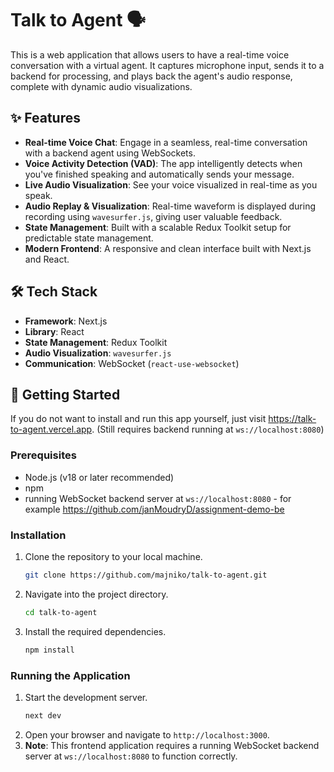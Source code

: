 # Talk to Agent 🗣️

This is a web application that allows users to have a real-time voice conversation with a virtual agent. It captures microphone input, sends it to a backend for processing, and plays back the agent's audio response, complete with dynamic audio visualizations.

## ✨ Features

* **Real-time Voice Chat**: Engage in a seamless, real-time conversation with a backend agent using WebSockets.
* **Voice Activity Detection (VAD)**: The app intelligently detects when you've finished speaking and automatically sends your message.
* **Live Audio Visualization**: See your voice visualized in real-time as you speak.
* **Audio Replay & Visualization**: Real-time waveform is displayed during recording using `wavesurfer.js`, giving user valuable feedback.
* **State Management**: Built with a scalable Redux Toolkit setup for predictable state management.
* **Modern Frontend**: A responsive and clean interface built with Next.js and React.

## 🛠️ Tech Stack

* **Framework**: Next.js
* **Library**: React
* **State Management**: Redux Toolkit
* **Audio Visualization**: `wavesurfer.js`
* **Communication**: WebSocket (`react-use-websocket`)

## 🚀 Getting Started

If you do not want to install and run this app yourself, just visit https://talk-to-agent.vercel.app. (Still requires backend running at `ws://localhost:8080`)

### Prerequisites

* Node.js (v18 or later recommended)
* npm
* running WebSocket backend server at `ws://localhost:8080` - for example https://github.com/janMoudryD/assignment-demo-be

### Installation

1.  Clone the repository to your local machine.
    ```bash
    git clone https://github.com/majniko/talk-to-agent.git
    ```
2.  Navigate into the project directory.
    ```bash
    cd talk-to-agent
    ```
3.  Install the required dependencies.
    ```bash
    npm install
    ```

### Running the Application

1.  Start the development server.
    ```bash
    next dev
    ```
2.  Open your browser and navigate to `http://localhost:3000`.
3.  **Note**: This frontend application requires a running WebSocket backend server at `ws://localhost:8080` to function correctly.